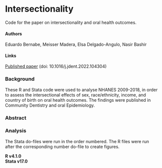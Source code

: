 # Intersectionality
Code for the paper on intersectionality and oral health outcomes.

#### Authors
Eduardo Bernabe, Meisser Madera, Elsa Delgado-Angulo, Nasir Bashir

#### Links
[Published paper](insert/link/to/paper) (doi: 10.1016/j.jdent.2022.104304)

### Background
These R and Stata code were used to analyse NHANES 2009-2018, in order to assess the intersectional effects of sex, race/ethnicity, income, and country of birth on oral health outcomes. The findings were published in Community Dentistry and oral Epidemiology.

### Abstract

### Analysis
The Stata do-files were run in the order numbered. The R files were run after the corresponding number do-file to create figures.

**R v4.1.0** \
**Stata v17.0**
